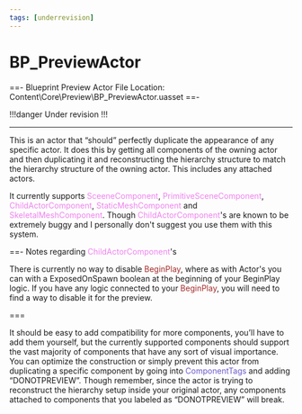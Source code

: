 ```yaml
---
tags: [underrevision]
---
```


# BP_PreviewActor

==- Blueprint Preview Actor
File Location: Content\Core\Preview\BP_PreviewActor.uasset
==-

!!!danger
Under revision
!!!

---

This is an actor that “should” perfectly duplicate the appearance of any specific actor.
It does this by getting all components of the owning actor and then duplicating it and reconstructing the hierarchy structure to match the hierarchy structure of the owning actor. This includes any attached actors.

It currently supports <span style="color:violet">SceeneComponent</span>, <span style="color:violet">PrimitiveSceneComponent</span>, <span style="color:violet">ChildActorComponent</span>, <span style="color:violet">StaticMeshComponent</span> and <span style="color:violet">SkeletalMeshComponent</span>. Though <span style="color:violet">ChildActorComponent</span>'s are known to be extremely buggy and I personally don't suggest you use them with this system.

==- Notes regarding <span style="color:violet">ChildActorComponent</span>'s

There is currently no way to disable <span style="color:brown">BeginPlay</span>, where as with Actor's you can with a ExposedOnSpawn boolean at the beginning of your BeginPlay logic. If you have any logic connected to your <span style="color:brown">BeginPlay</span>, you will need to find a way to disable it for the preview.

===

It should be easy to add compatibility for more components, you’ll have to add them yourself, but the currently supported components should support the vast majority of components that have any sort of visual importance.
You can optimize the construction or simply prevent this actor from duplicating a specific component by going into <span style="color:slateblue">ComponentTags</span> and adding “DONOTPREVIEW”.
Though remember, since the actor is trying to reconstruct the hierarchy setup inside your original actor, any components attached to components that you labeled as “DONOTPREVIEW” will break.